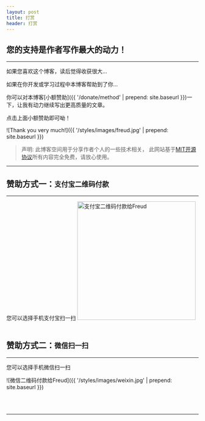 ```yaml
---
layout: post
title: 打赏
header: 打赏
---
```


您的支持是作者写作最大的动力！
------------------------------
<hr>

如果您喜欢这个博客，读后觉得收获很大...

如果在你开发或学习过程中本博客帮助到了你...

你可以对本博客[小额赞助]({{ '/donate/method' | prepend: site.baseurl }})一下，让我有动力继续写出更高质量的文章。

点击上面小额赞助即可呦！
<br>

![Thank you very much!]({{ '/styles/images/freud.jpg' | prepend: site.baseurl }})
<br>

>声明: 此博客空间用于分享作者个人的一些技术相关， 此网站基于[MIT开源协议](https://github.com/yishangfei/Yishangfei.github.io/blob/master/LICENSE)所有内容完全免费，请放心使用。

<hr>

赞助方式一：`支付宝二维码付款`
------------------------------

<hr>
您可以选择手机支付宝扫一扫

<img src="{{ '/styles/images/zhifubao.jpg' | prepend: site.baseurl }}" alt="支付宝二维码付款给Freud" width="310" />

<br>
<br>

赞助方式二：`微信扫一扫`
------------------------------

<hr>
您可以选择手机微信扫一扫

![微信二维码付款给Freud]({{ '/styles/images/weixin.jpg' | prepend: site.baseurl }})

<br>
<br>

<hr>


